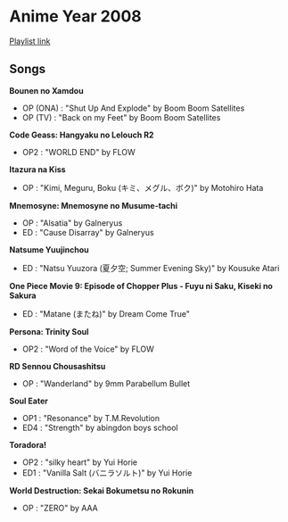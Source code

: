 # Anime Year 2008 

[Playlist link](https://open.spotify.com/user/fz230568w0ccmom2dg3zvxq1h/playlist/6KeF5KzNevmQVRYuxRosRP?si=OXKN4_FaTqGBNKGMiWxr9g)

## Songs

**Bounen no Xamdou**
* OP (ONA) : "Shut Up And Explode" by Boom Boom Satellites
* OP (TV) : "Back on my Feet" by Boom Boom Satellites

**Code Geass: Hangyaku no Lelouch R2**
* OP2 : "WORLD END" by FLOW

**Itazura na Kiss**
* OP : "Kimi, Meguru, Boku (キミ、メグル、ボク)" by Motohiro Hata

**Mnemosyne: Mnemosyne no Musume-tachi**
* OP : "Alsatia" by Galneryus
* ED : "Cause Disarray" by Galneryus

**Natsume Yuujinchou**
* ED : "Natsu Yuuzora (夏夕空; Summer Evening Sky)" by Kousuke Atari

**One Piece Movie 9: Episode of Chopper Plus - Fuyu ni Saku, Kiseki no Sakura**
* ED : "Matane (またね)" by Dream Come True"

**Persona: Trinity Soul**
* OP2 : "Word of the Voice" by FLOW

**RD Sennou Chousashitsu**
* OP : "Wanderland" by 9mm Parabellum Bullet

**Soul Eater**
* OP1 : "Resonance" by T.M.Revolution
* ED4 : "Strength" by abingdon boys school

**Toradora!**
* OP2 : "silky heart" by Yui Horie
* ED1 : "Vanilla Salt (バニラソルト)" by Yui Horie

**World Destruction: Sekai Bokumetsu no Rokunin**
* OP : "ZERO" by AAA

